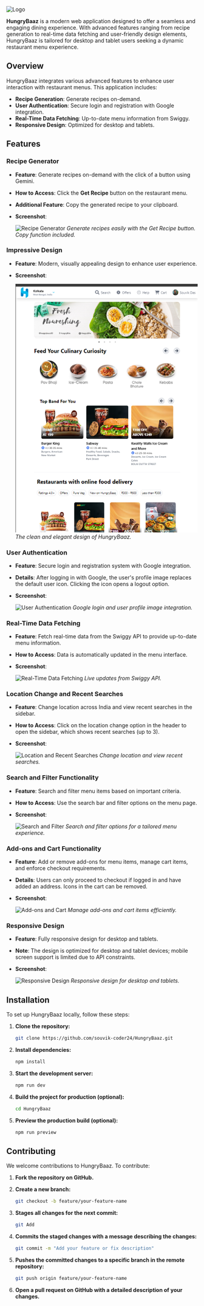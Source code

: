 ![Logo](https://dev-to-uploads.s3.amazonaws.com/uploads/articles/th5xamgrr6se0x5ro4g6.png)

<!-- # HungryBaaz -->

**HungryBaaz** is a modern web application designed to offer a seamless and engaging dining experience. With advanced features ranging from recipe generation to real-time data fetching and user-friendly design elements, HungryBaaz is tailored for desktop and tablet users seeking a dynamic restaurant menu experience.

## Overview

HungryBaaz integrates various advanced features to enhance user interaction with restaurant menus. This application includes:

- **Recipe Generation**: Generate recipes on-demand.
- **User Authentication**: Secure login and registration with Google integration.
- **Real-Time Data Fetching**: Up-to-date menu information from Swiggy.
- **Responsive Design**: Optimized for desktop and tablets.

## Features

### Recipe Generator

- **Feature**: Generate recipes on-demand with the click of a button using Gemini.
- **How to Access**: Click the **Get Recipe** button on the restaurant menu.
- **Additional Feature**: Copy the generated recipe to your clipboard.
- **Screenshot**:

  ![Recipe Generator](assets/images/recipe-generator.png)
  *Generate recipes easily with the Get Recipe button. Copy function included.*

### Impressive Design

- **Feature**: Modern, visually appealing design to enhance user experience.
- **Screenshot**:

  ![Impressive Design](src/assets/images/design.png)
  *The clean and elegant design of HungryBaaz.*

### User Authentication

- **Feature**: Secure login and registration system with Google integration.
- **Details**: After logging in with Google, the user's profile image replaces the default user icon. Clicking the icon opens a logout option.
- **Screenshot**:

  ![User Authentication](assets/images/user-authentication.png)
  *Google login and user profile image integration.*

### Real-Time Data Fetching

- **Feature**: Fetch real-time data from the Swiggy API to provide up-to-date menu information.
- **How to Access**: Data is automatically updated in the menu interface.
- **Screenshot**:

  ![Real-Time Data Fetching](assets/images/real-time-data.png)
  *Live updates from Swiggy API.*

### Location Change and Recent Searches

- **Feature**: Change location across India and view recent searches in the sidebar.
- **How to Access**: Click on the location change option in the header to open the sidebar, which shows recent searches (up to 3).
- **Screenshot**:

  ![Location and Recent Searches](assets/images/location-recent-searches.png)
  *Change location and view recent searches.*

### Search and Filter Functionality

- **Feature**: Search and filter menu items based on important criteria.
- **How to Access**: Use the search bar and filter options on the menu page.
- **Screenshot**:

  ![Search and Filter](assets/images/search-filter.png)
  *Search and filter options for a tailored menu experience.*

### Add-ons and Cart Functionality

- **Feature**: Add or remove add-ons for menu items, manage cart items, and enforce checkout requirements.
- **Details**: Users can only proceed to checkout if logged in and have added an address. Icons in the cart can be removed.
- **Screenshot**:

  ![Add-ons and Cart](assets/images/add-ons-cart.png)
  *Manage add-ons and cart items efficiently.*

### Responsive Design

- **Feature**: Fully responsive design for desktop and tablets.
- **Note**: The design is optimized for desktop and tablet devices; mobile screen support is limited due to API constraints.
- **Screenshot**:

  ![Responsive Design](assets/images/responsive-design.png)
  *Responsive design for desktop and tablets.*

## Installation

To set up HungryBaaz locally, follow these steps:

1. **Clone the repository:**

   ```bash
   git clone https://github.com/souvik-coder24/HungryBaaz.git

2. **Install dependencies:**
   ```bash
   npm install

3. **Start the development server:**
   ```bash
   npm run dev

4. **Build the project for production (optional):**
   ```bash
   cd HungryBaaz

5. **Preview the production build (optional):**
   ```bash
   npm run preview

## Contributing

We welcome contributions to HungryBaaz. To contribute:

1. **Fork the repository on GitHub.**

2. **Create a new branch:**
   ```bash
   git checkout -b feature/your-feature-name

3. **Stages all changes for the next commit:**
   ```bash
   git Add

4. **Commits the staged changes with a message describing the changes:**
   ```bash
   git commit -m "Add your feature or fix description"

5. **Pushes the committed changes to a specific branch in the remote repository:**
   ```bash
   git push origin feature/your-feature-name

6. **Open a pull request on GitHub with a detailed description of your changes.**


